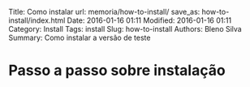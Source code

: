 Title: Como instalar
url: memoria/how-to-install/
save_as: how-to-install/index.html
Date: 2016-01-16 01:11
Modified: 2016-01-16 01:11
Category: Install
Tags: install
Slug: how-to-install
Authors: Bleno Silva
Summary: Como instalar a versão de teste

# Passo a passo sobre  instalação



